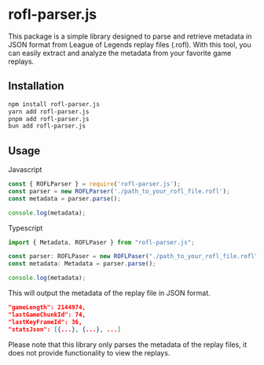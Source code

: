 # rofl-parser.js

This package is a simple library designed to parse and retrieve metadata in JSON format from League of Legends replay files (.rofl). With this tool, you can easily extract and analyze the metadata from your favorite game replays.

## Installation

```bash
npm install rofl-parser.js
yarn add rofl-parser.js
pnpm add rofl-parser.js
bun add rofl-parser.js
```

## Usage

Javascript

```js
const { ROFLParser } = require('rofl-parser.js');
const parser = new ROFLParser('./path_to_your_rofl_file.rofl');
const metadata = parser.parse();

console.log(metadata);
```

Typescript

```ts
import { Metadata, ROFLPaser } from "rofl-parser.js";

const parser: ROFLPaser = new ROFLPaser("./path_to_your_rofl_file.rofl");
const metadata: Metadata = parser.parse();

console.log(metadata);
```

This will output the metadata of the replay file in JSON format.

```json
"gameLength": 2144974,
"lastGameChunkId": 74,
"lastKeyFrameId": 36,
"statsJson": [{...}, {...}, ...]
```

Please note that this library only parses the metadata of the replay files, it does not provide functionality to view the replays.
